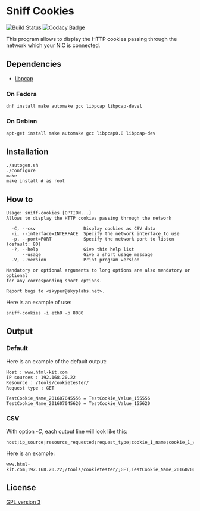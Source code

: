 # Sniff Cookies

[![Build Status](https://travis-ci.org/SkypLabs/sniff-cookies.svg)](https://travis-ci.org/SkypLabs/sniff-cookies) [![Codacy Badge](https://api.codacy.com/project/badge/Grade/729dc0fae9bf4581ba2c8ce0dd2cd999)](https://www.codacy.com/app/skyper/sniff-cookies?utm_source=github.com&amp;utm_medium=referral&amp;utm_content=SkypLabs/sniff-cookies&amp;utm_campaign=Badge_Grade)

This program allows to display the HTTP cookies passing through the network which your NIC is connected.

## Dependencies

 * [libpcap][tcpdump]

### On Fedora

    dnf install make automake gcc libpcap libpcap-devel

### On Debian

    apt-get install make automake gcc libpcap0.8 libpcap-dev

## Installation

    ./autogen.sh
    ./configure
    make
    make install # as root

## How to

    Usage: sniff-cookies [OPTION...]
    Allows to display the HTTP cookies passing through the network

      -C, --csv                  Display cookies as CSV data
      -i, --interface=INTERFACE  Specify the network interface to use
      -p, --port=PORT            Specify the network port to listen (default: 80)
      -?, --help                 Give this help list
          --usage                Give a short usage message
      -V, --version              Print program version

    Mandatory or optional arguments to long options are also mandatory or optional
    for any corresponding short options.

    Report bugs to <skyper@skyplabs.net>.

Here is an example of use:

    sniff-cookies -i eth0 -p 8080

## Output

### Default

Here is an example of the default output:

	Host : www.html-kit.com
	IP sources : 192.168.20.22
	Resource : /tools/cookietester/
	Request type : GET

	TestCookie_Name_201607045556 = TestCookie_Value_155556
	TestCookie_Name_201607045620 = TestCookie_Value_155620

### CSV

With option *-C*, each output line will look like this:

    host;ip_source;resource_requested;request_type;cookie_1_name;cookie_1_value;cookie_2_name;cookie_2_value;...

Here is an example:

    www.html-kit.com;192.168.20.22;/tools/cookietester/;GET;TestCookie_Name_201607045556;TestCookie_Value_155556;TestCookie_Name_201607045620;TestCookie_Value_155620

## License

[GPL version 3][GPLv3]

  [tcpdump]: http://www.tcpdump.org "Official web site of tcpdump and libpcap"
  [GPLv3]: https://www.gnu.org/licenses/gpl.txt "GPL version 3"
